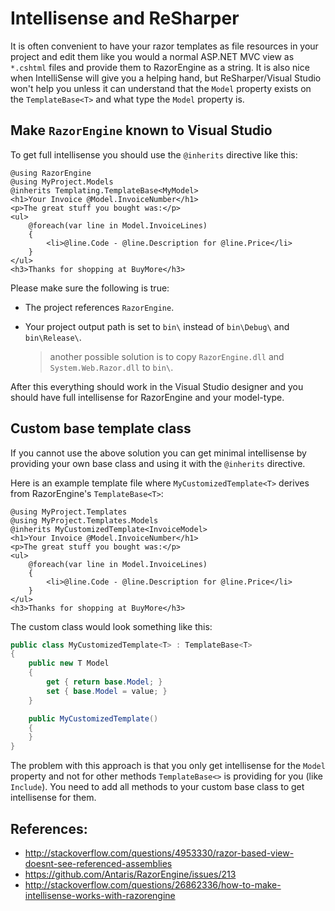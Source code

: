 # Intellisense and ReSharper

It is often convenient to have your razor templates as file resources in your project and edit them 
like you would a normal ASP.NET MVC view as `*.cshtml` files and provide them to RazorEngine as a string. 
It is also nice when IntelliSense will give you a helping hand, 
but ReSharper/Visual Studio won't help you unless it can understand that the `Model` property exists on the `TemplateBase<T>` 
and what type the `Model` property is.

## Make `RazorEngine` known to Visual Studio

To get full intellisense you should use the `@inherits` directive like this:

```markup
@using RazorEngine
@using MyProject.Models
@inherits Templating.TemplateBase<MyModel>
<h1>Your Invoice @Model.InvoiceNumber</h1>
<p>The great stuff you bought was:</p>
<ul>
    @foreach(var line in Model.InvoiceLines)
    {
        <li>@line.Code - @line.Description for @line.Price</li>
    }
</ul>
<h3>Thanks for shopping at BuyMore</h3>
```

Please make sure the following is true:

 - The project references `RazorEngine`.

 - Your project output path is set to `bin\` instead of `bin\Debug\` and `bin\Release\`.
   
   > another possible solution is to copy `RazorEngine.dll` and `System.Web.Razor.dll` to `bin\`.


After this everything should work in the Visual Studio designer and you should have full intellisense for 
RazorEngine and your model-type.


## Custom base template class

If you cannot use the above solution you can get minimal intellisense by 
providing your own base class and using it with the `@inherits` directive.

Here is an example template file where `MyCustomizedTemplate<T>` derives from RazorEngine's `TemplateBase<T>`:

```markup
@using MyProject.Templates
@using MyProject.Templates.Models
@inherits MyCustomizedTemplate<InvoiceModel>
<h1>Your Invoice @Model.InvoiceNumber</h1>
<p>The great stuff you bought was:</p>
<ul>
    @foreach(var line in Model.InvoiceLines)
    {
        <li>@line.Code - @line.Description for @line.Price</li>
    }
</ul>
<h3>Thanks for shopping at BuyMore</h3>
```

The custom class would look something like this:

```csharp
public class MyCustomizedTemplate<T> : TemplateBase<T>
{
	public new T Model 
	{
		get { return base.Model; }
		set { base.Model = value; }
	}

	public MyCustomizedTemplate()
	{
	}
}
```

The problem with this approach is that you only get intellisense for the `Model` property and not for other 
methods `TemplateBase<>` is providing for you (like `Include`).
You need to add all methods to your custom base class to get intellisense for them.

## References:

- http://stackoverflow.com/questions/4953330/razor-based-view-doesnt-see-referenced-assemblies
- https://github.com/Antaris/RazorEngine/issues/213
- http://stackoverflow.com/questions/26862336/how-to-make-intellisense-works-with-razorengine
